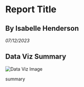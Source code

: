 # Report Title
## By Isabelle Henderson
*07/12/2023*

## Data Viz Summary
![Data Viz Image](/Users/isabellehenderson/Desktop/info201_su23_AA/assignment-01-ihende/images/COVID-19-Visualizations/data-viz-image.png)

summary
